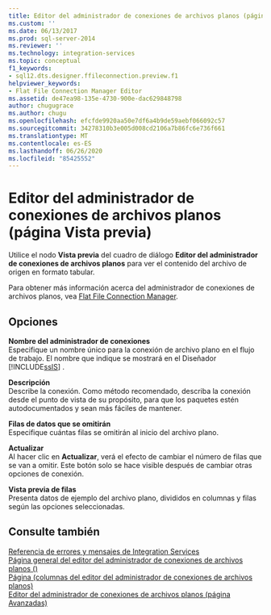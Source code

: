```yaml
---
title: Editor del administrador de conexiones de archivos planos (página vista previa) | Microsoft Docs
ms.custom: ''
ms.date: 06/13/2017
ms.prod: sql-server-2014
ms.reviewer: ''
ms.technology: integration-services
ms.topic: conceptual
f1_keywords:
- sql12.dts.designer.ffileconnection.preview.f1
helpviewer_keywords:
- Flat File Connection Manager Editor
ms.assetid: de47ea98-135e-4730-900e-dac629848798
author: chugugrace
ms.author: chugu
ms.openlocfilehash: efcfde9920aa50e7df6a4b9de59aebf066092c57
ms.sourcegitcommit: 34278310b3e005d008cd2106a7b86fc6e736f661
ms.translationtype: MT
ms.contentlocale: es-ES
ms.lasthandoff: 06/26/2020
ms.locfileid: "85425552"
---
```

# <a name="flat-file-connection-manager-editor-preview-page"></a>Editor del administrador de conexiones de archivos planos (página Vista previa)
  Utilice el nodo **Vista previa** del cuadro de diálogo **Editor del administrador de conexiones de archivos planos** para ver el contenido del archivo de origen en formato tabular.  
  
 Para obtener más información acerca del administrador de conexiones de archivos planos, vea [Flat File Connection Manager](connection-manager/file-connection-manager.md).  
  
## <a name="options"></a>Opciones  
 **Nombre del administrador de conexiones**  
 Especifique un nombre único para la conexión de archivo plano en el flujo de trabajo. El nombre que indique se mostrará en el Diseñador [!INCLUDE[ssIS](../includes/ssis-md.md)] .  
  
 **Descripción**  
 Describe la conexión. Como método recomendado, describa la conexión desde el punto de vista de su propósito, para que los paquetes estén autodocumentados y sean más fáciles de mantener.  
  
 **Filas de datos que se omitirán**  
 Especifique cuántas filas se omitirán al inicio del archivo plano.  
  
 **Actualizar**  
 Al hacer clic en **Actualizar**, verá el efecto de cambiar el número de filas que se van a omitir. Este botón solo se hace visible después de cambiar otras opciones de conexión.  
  
 **Vista previa de filas**  
 Presenta datos de ejemplo del archivo plano, divididos en columnas y filas según las opciones seleccionadas.  
  
## <a name="see-also"></a>Consulte también  
 [Referencia de errores y mensajes de Integration Services](../../2014/integration-services/integration-services-error-and-message-reference.md)   
 [Página general del editor del administrador de conexiones de archivos planos &#40;&#41;](general-page-of-integration-services-designers-options.md)   
 [Página &#40;columnas del editor del administrador de conexiones de archivos planos&#41;](../../2014/integration-services/flat-file-connection-manager-editor-columns-page.md)   
 [Editor del administrador de conexiones de archivos planos &#40;página Avanzadas&#41;](../../2014/integration-services/flat-file-connection-manager-editor-advanced-page.md)  
  
  
